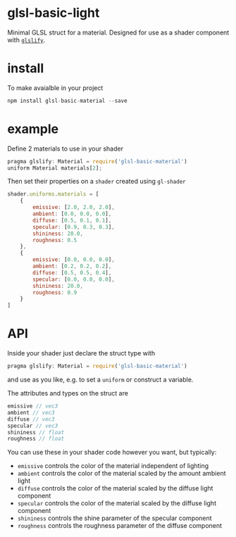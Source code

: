 # glsl-basic-light

Minimal GLSL struct for a material. Designed for use as a shader component with [`glslify`](https://github.com/stackgl/glslify).

# install

To make avaialble in your project

```javascript
npm install glsl-basic-material --save
```

# example

Define 2 materials to use in your shader

```javascript
pragma glslify: Material = require('glsl-basic-material')
uniform Material materials[2];
```

Then set their properties on a `shader` created using `gl-shader`

```javascript
shader.uniforms.materials = [
	{
		emissive: [2.0, 2.0, 2.0],
		ambient: [0.0, 0.0, 0.0],
		diffuse: [0.5, 0.1, 0.1],
		specular: [0.9, 0.3, 0.3],
		shininess: 20.0,
		roughness: 0.5
	},
	{
		emissive: [0.0, 0.0, 0.0],
		ambient: [0.2, 0.2, 0.2],
		diffuse: [0.5, 0.5, 0.4],
		specular: [0.0, 0.0, 0.0],
		shininess: 20.0,
		roughness: 0.9
	}
]
```

# API

Inside your shader just declare the struct type with

```javascript
pragma glslify: Material = require('glsl-basic-material')
```

and use as you like, e.g. to set a `uniform` or construct a variable.

The attributes and types on the struct are

```javascript
emissive // vec3
ambient // vec3
diffuse // vec3
specular // vec3
shininess // float
roughness // float
```

You can use these in your shader code however you want, but typically:
- `emissive` controls the color of the material independent of lighting
- `ambient` controls the color of the material scaled by the amount ambient light
- `diffuse` controls the color of the material scaled by the diffuse light component
- `specular` controls the color of the material scaled by the diffuse light component
- `shininess` controls the shine parameter of the specular component
- `roughness` controls the roughness parameter of the diffuse component